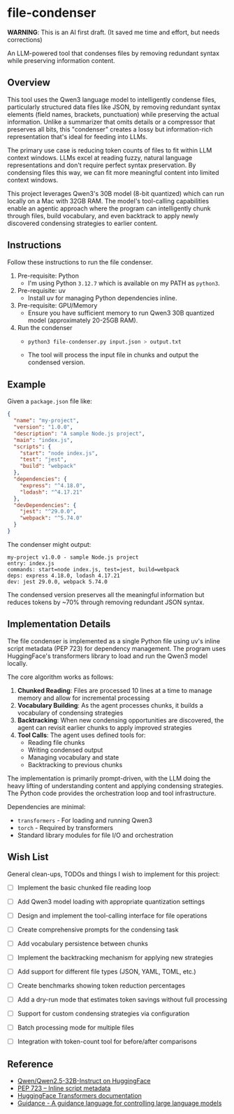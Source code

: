 # file-condenser

**WARNING**: This is an AI first draft. (It saved me time and effort, but needs corrections)

An LLM-powered tool that condenses files by removing redundant syntax while preserving information content.


## Overview

This tool uses the Qwen3 language model to intelligently condense files, particularly structured data files like JSON, by
removing redundant syntax elements (field names, brackets, punctuation) while preserving the actual information. Unlike
a summarizer that omits details or a compressor that preserves all bits, this "condenser" creates a lossy but
information-rich representation that's ideal for feeding into LLMs.

The primary use case is reducing token counts of files to fit within LLM context windows. LLMs excel at reading fuzzy,
natural language representations and don't require perfect syntax preservation. By condensing files this way, we can fit
more meaningful content into limited context windows.

This project leverages Qwen3's 30B model (8-bit quantized) which can run locally on a Mac with 32GB RAM. The model's
tool-calling capabilities enable an agentic approach where the program can intelligently chunk through files, build
vocabulary, and even backtrack to apply newly discovered condensing strategies to earlier content.


## Instructions

Follow these instructions to run the file condenser.

1. Pre-requisite: Python
   * I'm using Python `3.12.7` which is available on my PATH as `python3`.
2. Pre-requisite: uv
   * Install uv for managing Python dependencies inline.
3. Pre-requisite: GPU/Memory
   * Ensure you have sufficient memory to run Qwen3 30B quantized model (approximately 20-25GB RAM).
4. Run the condenser
   * ```bash
     python3 file-condenser.py input.json > output.txt
     ```
   * The tool will process the input file in chunks and output the condensed version.


## Example

Given a `package.json` file like:
```json
{
  "name": "my-project",
  "version": "1.0.0",
  "description": "A sample Node.js project",
  "main": "index.js",
  "scripts": {
    "start": "node index.js",
    "test": "jest",
    "build": "webpack"
  },
  "dependencies": {
    "express": "^4.18.0",
    "lodash": "^4.17.21"
  },
  "devDependencies": {
    "jest": "^29.0.0",
    "webpack": "^5.74.0"
  }
}
```

The condenser might output:
```
my-project v1.0.0 - sample Node.js project
entry: index.js
commands: start=node index.js, test=jest, build=webpack
deps: express 4.18.0, lodash 4.17.21
dev: jest 29.0.0, webpack 5.74.0
```

The condensed version preserves all the meaningful information but reduces tokens by ~70% through removing redundant
JSON syntax.


## Implementation Details

The file condenser is implemented as a single Python file using uv's inline script metadata (PEP 723) for dependency
management. The program uses HuggingFace's transformers library to load and run the Qwen3 model locally.

The core algorithm works as follows:

1. **Chunked Reading**: Files are processed 10 lines at a time to manage memory and allow for incremental processing
2. **Vocabulary Building**: As the agent processes chunks, it builds a vocabulary of condensing strategies
3. **Backtracking**: When new condensing opportunities are discovered, the agent can revisit earlier chunks to apply
   improved strategies
4. **Tool Calls**: The agent uses defined tools for:
   - Reading file chunks
   - Writing condensed output
   - Managing vocabulary and state
   - Backtracking to previous chunks

The implementation is primarily prompt-driven, with the LLM doing the heavy lifting of understanding content and
applying condensing strategies. The Python code provides the orchestration loop and tool infrastructure.

Dependencies are minimal:
- `transformers` - For loading and running Qwen3
- `torch` - Required by transformers
- Standard library modules for file I/O and orchestration


## Wish List

General clean-ups, TODOs and things I wish to implement for this project:

* [ ] Implement the basic chunked file reading loop
* [ ] Add Qwen3 model loading with appropriate quantization settings
* [ ] Design and implement the tool-calling interface for file operations
* [ ] Create comprehensive prompts for the condensing task
* [ ] Add vocabulary persistence between chunks
* [ ] Implement the backtracking mechanism for applying new strategies
* [ ] Add support for different file types (JSON, YAML, TOML, etc.)
* [ ] Create benchmarks showing token reduction percentages
* [ ] Add a dry-run mode that estimates token savings without full processing
* [ ] Support for custom condensing strategies via configuration
* [ ] Batch processing mode for multiple files
* [ ] Integration with token-count tool for before/after comparisons


## Reference

* [Qwen/Qwen2.5-32B-Instruct on HuggingFace](https://huggingface.co/Qwen/Qwen2.5-32B-Instruct)
* [PEP 723 – Inline script metadata](https://peps.python.org/pep-0723/)
* [HuggingFace Transformers documentation](https://huggingface.co/docs/transformers)
* [Guidance - A guidance language for controlling large language models](https://github.com/guidance-ai/guidance)
